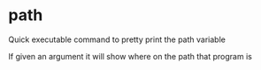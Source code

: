 # path
Quick executable command to pretty print the path variable

If given an argument it will show where on the path that program is
